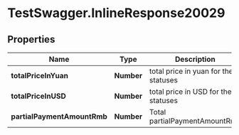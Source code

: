 # TestSwagger.InlineResponse20029

## Properties

Name | Type | Description | Notes
------------ | ------------- | ------------- | -------------
**totalPriceInYuan** | **Number** | total price in yuan for these statuses | [optional] 
**totalPriceInUSD** | **Number** | total price in USD for these statuses | [optional] 
**partialPaymentAmountRmb** | **Number** | Total partialPaymentAmountRmb | [optional] 


